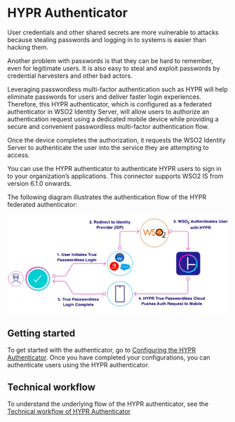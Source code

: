 # HYPR Authenticator

User credentials and other shared secrets are more vulnerable to attacks because stealing passwords and logging in to 
systems is easier than hacking them.

Another problem with passwords is that they can be hard to remember, even for legitimate users. It is also easy to steal
and exploit passwords by credential harvesters and other bad actors.

Leveraging passwordless multi-factor authentication such as HYPR will help eliminate passwords for users and deliver 
faster login experiences. Therefore, this HYPR authenticator, which is configured as a federated authenticator in WSO2 
Identity Server, will allow users to authorize an authentication request using a dedicated mobile device while providing
a secure and convenient passwordless multi-factor authentication flow.

Once the device completes the authorization, it requests the WSO2 Identity Server to authenticate the user into the 
service they are attempting to access.

You can use the HYPR authenticator to authenticate HYPR users to sign in to your organization’s applications. This 
connector supports WSO2 IS from version 6.1.0 onwards.

The following diagram illustrates the authentication flow of the HYPR federated authenticator:

![alt text](images/highLevelDiagram.jpg)

## Getting started
To get started with the authenticator, go to [Configuring the HYPR Authenticator](config.md).
Once you have completed your configurations, you can authenticate users using the HYPR authenticator.

## Technical workflow
To understand the underlying flow of the HYPR authenticator, see the
[Technical workflow of HYPR Authenticator](technicalworkflow.md)